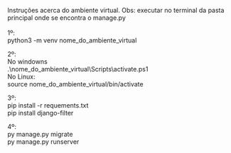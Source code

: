 Instruções acerca do ambiente virtual. Obs: executar no terminal da pasta principal onde se encontra o manage.py <br>
 <br>
1º: <br>
python3 -m venv nome_do_ambiente_virtual <br>

2º: <br>
No windowns <br>
  .\nome_do_ambiente_virtual\Scripts\activate.ps1 <br>
No Linux: <br>
  source nome_do_ambiente_virtual/bin/activate <br>
  
3º: <br>
pip install -r requements.txt <br>
pip install django-filter

4º: <br>
py manage.py migrate <br>
py manage.py runserver
